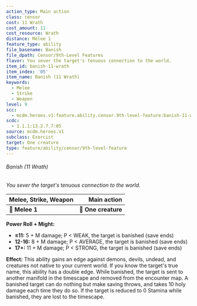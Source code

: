 ```yaml
---
action_type: Main action
class: censor
cost: 11 Wrath
cost_amount: 11
cost_resource: Wrath
distance: Melee 1
feature_type: ability
file_basename: Banish
file_dpath: Censor/9th-Level Features
flavor: You sever the target's tenuous connection to the world.
item_id: banish-11-wrath
item_index: '05'
item_name: Banish (11 Wrath)
keywords:
  - Melee
  - Strike
  - Weapon
level: 9
scc:
  - mcdm.heroes.v1:feature.ability.censor.9th-level-feature:banish-11-wrath
scdc:
  - 1.1.1:13.2.7.7:05
source: mcdm.heroes.v1
subclass: Exorcist
target: One creature
type: feature/ability/censor/9th-level-feature
---
```


###### Banish (11 Wrath)

*You sever the target's tenuous connection to the world.*

| **Melee, Strike, Weapon** |     **Main action** |
| ------------------------- | ------------------: |
| **📏 Melee 1**            | **🎯 One creature** |

**Power Roll + Might:**

- **≤11:** 5 + M damage; P < WEAK, the target is banished (save ends)
- **12-16:** 8 + M damage; P < AVERAGE, the target is banished (save ends)
- **17+:** 11 + M damage; P < STRONG, the target is banished (save ends)

**Effect:** This ability gains an edge against demons, devils, undead, and creatures not native to your current world. If you know the target's true name, this ability has a double edge. While banished, the target is sent to another manifold in the timescape and removed from the encounter map. A banished target can do nothing but make saving throws, and takes 10 holy damage each time they do so. If the target is reduced to 0 Stamina while banished, they are lost to the timescape.
